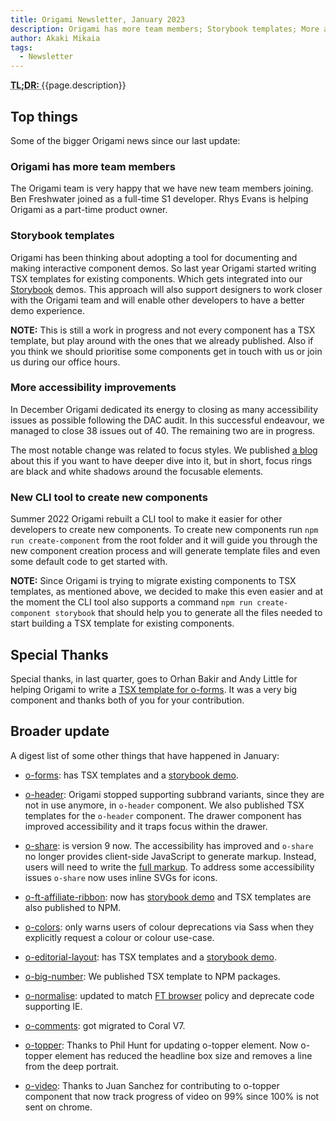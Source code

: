 ```yaml
---
title: Origami Newsletter, January 2023
description: Origami has more team members; Storybook templates; More accessibility improvements; New CLI tool to create new components.
author: Akaki Mikaia
tags:
  - Newsletter
---
```


<abbr title="Too long; didn't read">
<strong>
TL;DR:
</strong>
</abbr> {{page.description}}

## Top things

Some of the bigger Origami news since our last update:

### Origami has more team members

The Origami team is very happy that we have new team members joining. Ben Freshwater joined as a full-time S1 developer. Rhys Evans is helping Origami as a part-time product owner.

### Storybook templates

Origami has been thinking about adopting a tool for documenting and making interactive component demos. So last year Origami started writing TSX templates for existing components. Which gets integrated into our [Storybook](https://origami.ft.com/storybook/) demos. This approach will also support designers to work closer with the Origami team and will enable other developers to have a better demo experience.

**NOTE:** This is still a work in progress and not every component has a TSX template, but play around with the ones that we already published. Also if you think we should prioritise some components get in touch with us or join us during our office hours.

### More accessibility improvements

In December Origami dedicated its energy to closing as many accessibility issues as possible following the DAC audit. In this successful endeavour, we managed to close 38 issues out of 40. The remaining two are in progress.

The most notable change was related to focus styles. We published [a blog](https://origami.ft.com/blog/2022/12/14/focus-styles/) about this if you want to have deeper dive into it, but in short, focus rings are black and white shadows around the focusable elements.

### New CLI tool to create new components

Summer 2022 Origami rebuilt a CLI tool to make it easier for other developers to create new components. To create new components run `npm run create-component` from the root folder and it will guide you through the new component creation process and will generate template files and even some default code to get started with.

**NOTE:** Since Origami is trying to migrate existing components to TSX templates, as mentioned above, we decided to make this even easier and at the moment the CLI tool also supports a command `npm run create-component storybook` that should help you to generate all the files needed to start building a TSX template for existing components.

## Special Thanks

Special thanks, in last quarter, goes to Orhan Bakir and Andy Little for helping Origami to write a [TSX template for o-forms](https://origami.ft.com/storybook/brands/core/?path=/story/components-o-forms-box-radio-buttons--box-radio-button). It was a very big component and thanks both of you for your contribution.

## Broader update

A digest list of some other things that have happened in January:

- [o-forms](https://registry.origami.ft.com/components/o-forms): has TSX templates and a [storybook demo](https://origami.ft.com/storybook/brands/core/?path=/story/components-o-forms-box-radio-buttons--box-radio-button).

- [o-header](https://registry.origami.ft.com/components/o-header): Origami stopped supporting subbrand variants, since they are not in use anymore, in `o-header` component. We also published TSX templates for the `o-header` component. The drawer component has improved accessibility and it traps focus within the drawer.

- [o-share](https://registry.origami.ft.com/components/o-share): is version 9 now. The accessibility has improved and `o-share` no longer provides client-side JavaScript to generate markup. Instead, users will need to write the [full markup](https://github.com/Financial-Times/origami/blob/o-share-v9.0.1/components/o-share/MIGRATION.md#deprecate-autogenerate-share-links). To address some accessibility issues `o-share` now uses inline SVGs for icons.

- [o-ft-affiliate-ribbon](https://registry.origami.ft.com/components/o-ft-affiliate-ribbon): now has [storybook demo](https://origami.ft.com/storybook/brands/core/?path=/story/components-o-ft-affiliate-ribbon--ft-affiliate-ribbon-story) and TSX templates are also published to NPM.

- [o-colors](https://registry.origami.ft.com/components/o-colors): only warns users of colour deprecations via Sass when they explicitly request a colour or colour use-case.

- [o-editorial-layout](https://registry.origami.ft.com/components/o-editorial-layout): has TSX templates and a [storybook demo](https://origami.ft.com/storybook/brands/core/?path=/story/components-o-editorial-layout--body).

- [o-big-number](https://registry.origami.ft.com/components/o-big-number): We published TSX template to NPM packages.

- [o-normalise](https://registry.origami.ft.com/components/o-normalise): updated to match [FT browser](https://docs.google.com/document/d/1z6kecy_o9qHYIznTmqQ-IJqre72jhfd0nVa4JMsS7Q4/edit) policy and deprecate code supporting IE.

- [o-comments](https://registry.origami.ft.com/components/o-comments): got migrated to Coral V7.

- [o-topper](https://registry.origami.ft.com/components/o-topper): Thanks to Phil Hunt for updating o-topper element. Now o-topper element has reduced the headline box size and removes a line from the deep portrait.

- [o-video](https://registry.origami.ft.com/components/o-video): Thanks to Juan Sanchez for contributing to o-topper component that now track progress of video on 99% since 100% is not sent on chrome.
